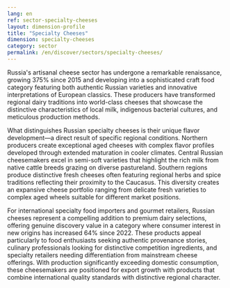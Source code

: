 ```yaml
---
lang: en
ref: sector-specialty-cheeses
layout: dimension-profile
title: "Specialty Cheeses"
dimension: specialty-cheeses
category: sector
permalink: /en/discover/sectors/specialty-cheeses/
---
```


Russia's artisanal cheese sector has undergone a remarkable renaissance, growing 375% since 2015 and developing into a sophisticated craft food category featuring both authentic Russian varieties and innovative interpretations of European classics. These producers have transformed regional dairy traditions into world-class cheeses that showcase the distinctive characteristics of local milk, indigenous bacterial cultures, and meticulous production methods.

What distinguishes Russian specialty cheeses is their unique flavor development—a direct result of specific regional conditions. Northern producers create exceptional aged cheeses with complex flavor profiles developed through extended maturation in cooler climates. Central Russian cheesemakers excel in semi-soft varieties that highlight the rich milk from native cattle breeds grazing on diverse pastureland. Southern regions produce distinctive fresh cheeses often featuring regional herbs and spice traditions reflecting their proximity to the Caucasus. This diversity creates an expansive cheese portfolio ranging from delicate fresh varieties to complex aged wheels suitable for different market positions.

For international specialty food importers and gourmet retailers, Russian cheeses represent a compelling addition to premium dairy selections, offering genuine discovery value in a category where consumer interest in new origins has increased 64% since 2022. These products appeal particularly to food enthusiasts seeking authentic provenance stories, culinary professionals looking for distinctive competition ingredients, and specialty retailers needing differentiation from mainstream cheese offerings. With production significantly exceeding domestic consumption, these cheesemakers are positioned for export growth with products that combine international quality standards with distinctive regional character.
